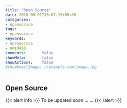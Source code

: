 ```yaml
---
title: "Open Source"
date: 2020-09-01T15:07:15+09:00
categories:
- opensoruce
tags:
- opensoruce
keywords:
- opensoruce
- umi0410
comments:       false
showMeta:       false
showActions:    false
#thumbnailImage: //example.com/image.jpg
---
```

## Open Source

{{< alert info >}}
To be updated soon........
{{< /alert >}}